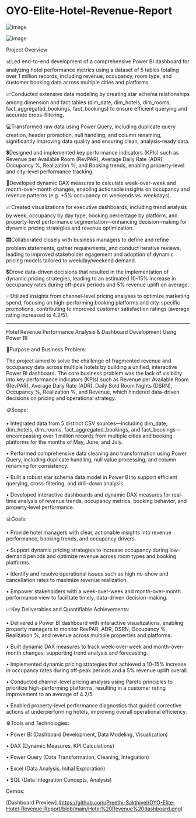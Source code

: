 

# OYO-Elite-Hotel-Revenue-Report

![image](https://github.com/user-attachments/assets/c51565f1-180e-431b-835f-fba515c3fbc2)




![image](https://github.com/user-attachments/assets/0766c798-d636-40ac-b493-ae70e8ae638f)

Project Overview

📊Led end-to-end development of a comprehensive Power BI dashboard for analyzing hotel performance metrics using a dataset of 5 tables totaling over 1 million records, including revenue, occupancy, room type, and customer booking data across multiple cities and platforms.

📈Conducted extensive data modeling by creating star schema relationships among dimension and fact tables (dim_date, dim_hotels, dim_rooms, fact_aggregated_bookings, fact_bookings) to ensure efficient querying and accurate cross-filtering.

💻Transformed raw data using Power Query, including duplicate query creation, header promotion, null handling, and column renaming, significantly improving data quality and ensuring clean, analysis-ready data.

💲Designed and implemented key performance indicators (KPIs) such as Revenue per Available Room (RevPAR), Average Daily Rate (ADR), Occupancy %, Realization %, and Booking trends, enabling property-level and city-level performance tracking.

🏩Developed dynamic DAX measures to calculate week-over-week and month-over-month changes, enabling actionable insights on occupancy and revenue patterns (e.g. +5% occupancy on weekends vs. weekdays).

📈Created visualizations for executive dashboards, including trend analysis by week, occupancy by day type, booking percentage by platform, and property-level performance segmentation—enhancing decision-making for dynamic pricing strategies and revenue optimization.

🛗Collaborated closely with business managers to define and refine problem statements, gather requirements, and conduct iterative reviews, leading to improved stakeholder egagement and adoption of dynamic pricing models tailored to weekday/weekend demand.

💲Drove data-driven decisions that resulted in the implementation of dynamic pricing strategies, leading to an estimated 10-15% increase in occupancy rates during off-peak periods and 5% revenue uplift on average.

✅Utilized insights from channel-level pricing analyses to optimize marketing spend, focusing on high-performing booking platforms and city-specific promotions, contributing to improved customer satisfaction ratings (average rating increased to 4.2/5).
________________________________________


Hotel Revenue Performance Analysis & Dashboard Development Using Power BI

📅Purpose and Business Problem:

The project aimed to solve the challenge of fragmented revenue and occupancy data across multiple hotels by building a unified, interactive Power BI dashboard. The core business problem was the lack of visibility into key performance indicators (KPIs) such as Revenue per Available Room (RevPAR), Average Daily Rate (ADR), Daily Sold Room Nights (DSRN), Occupancy %, Realization %, and Revenue, which hindered data-driven decisions on pricing and operational strategy.

🪙Scope:

•	Integrated data from 5 distinct CSV sources—including dim_date, dim_hotels, dim_rooms, fact_aggregated_bookings, and fact_bookings—encompassing over 1 million records from multiple cities and booking platforms for the months of May, June, and July.

•	Performed comprehensive data cleaning and transformation using Power Query, including duplicate handling, null value processing, and column renaming for consistency.

•	Built a robust star schema data model in Power BI to support efficient querying, cross-filtering, and drill-down analysis.

•	Developed interactive dashboards and dynamic DAX measures for real-time analysis of revenue trends, occupancy metrics, booking behavior, and property-level performance.

📊Goals:

•	Provide hotel managers with clear, actionable insights into revenue performance, booking trends, and occupancy drivers.

•	Support dynamic pricing strategies to increase occupancy during low-demand periods and optimize revenue across room types and booking platforms.

•	Identify and resolve operational issues such as high no-show and cancellation rates to maximize revenue realization.

•	Empower stakeholders with a week-over-week and month-over-month performance view to facilitate timely, data-driven decision-making.

📈Key Deliverables and Quantifiable Achievements:

•	Delivered a Power BI dashboard with interactive visualizations, enabling property managers to monitor RevPAR, ADR, DSRN, Occupancy %, Realization %, and revenue across multiple properties and platforms.

•	Built dynamic DAX measures to track week-over-week and month-over-month changes, supporting trend analysis and forecasting.

•	Implemented dynamic pricing strategies that achieved a 10-15% increase in occupancy rates during off-peak periods and a 5% revenue uplift overall.

•	Conducted channel-level pricing analysis using Pareto principles to prioritize high-performing platforms, resulting in a customer rating improvement to an average of 4.2/5.

•	Enabled property-level performance diagnostics that guided corrective actions at underperforming hotels, improving overall operational efficiency.

⚙️Tools and Technologies:

•	Power BI (Dashboard Development, Data Modeling, Visualization)

•	DAX (Dynamic Measures, KPI Calculations)

•	Power Query (Data Transformation, Cleaning, Integration)

•	Excel (Data Analysis, Initial Exploration)

•	SQL (Data Integration Concepts, Analysis) 

Demos:

[Dashboard Preview].(https://github.com/Preethi-Sakthivel/OYO-Elite-Hotel-Revenue-Report/blob/main/Hotel%20Revenue%20dashboard.png)


